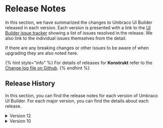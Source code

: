 # Release Notes

In this section, we have summarized the changes to Umbraco UI Builder released in each version. Each version is presented with a link to the [UI Builder issue tracker](https://github.com/umbraco/Umbraco.UIBuilder.Issues/issues) showing a list of issues resolved in the release. We also link to the individual issues themselves from the detail.

If there are any breaking changes or other issues to be aware of when upgrading they are also noted here.

{% hint style="info" %}
For details of releases for **Konstrukt** refer to the [Change log file on Github](changelog-archive/changelog.md).
{% endhint %}

## Release History

In this section, you can find the release notes for each version of Umbraco UI Builder. For each major version, you can find the details about each release.

<details>

<summary>Version 12</summary>

[**12.0.0**](https://github.com/umbraco/Umbraco.UIBuilder.Issues/issues) **(October 25th 2023)**

* Initial product launch.

</details>

<details>

<summary>Version 10</summary>

[**10.0.0**](https://github.com/umbraco/Umbraco.UIBuilder.Issues/issues) **(October 25th 2023)**

* Initial product launch.

</details>

